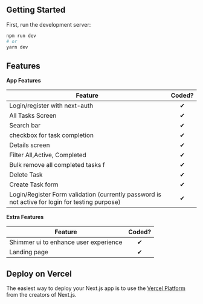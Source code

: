 ## Getting Started
First, run the development server:

```bash
npm run dev
# or
yarn dev
```
## Features

<b>App Features</b>

| Feature  |  Coded?       |
|----------|:-------------:|
| Login/register with next-auth | &#10004; | 
| All Tasks Screen | &#10004; |
| Search bar | &#10004; | 
| checkbox for task completion | &#10004; |
| Details screen | &#10004; |
| Filter All,Active, Completed | &#10004; |
| Bulk remove all completed tasks f| &#10004; | 
| Delete Task | &#10004; | 
| Create Task form | &#10004; | 
| Login/Register Form validation (currently password is not active for login for testing purpose) | &#10004; | 

<b>Extra Features</b>

| Feature  |  Coded?       |
|----------|:-------------:|
| Shimmer ui to enhance user experience | &#10004; | 
| Landing page | &#10004; | 

## Deploy on Vercel

The easiest way to deploy your Next.js app is to use the [Vercel Platform](https://vercel.com/new?utm_medium=default-template&filter=next.js&utm_source=create-next-app&utm_campaign=create-next-app-readme) from the creators of Next.js.
